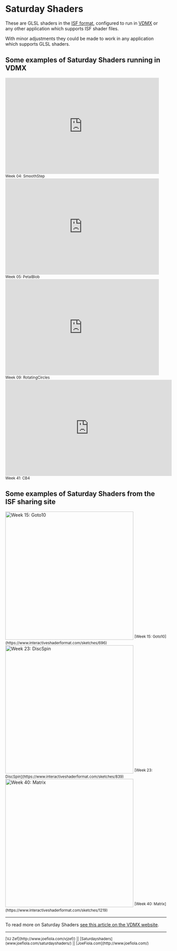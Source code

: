 # Saturday Shaders

These are GLSL shaders in the [ISF format](https://vidvox.github.io/isf/), configured to run in [VDMX](https://vidvox.net/) or any other application which supports ISF shader files.

With minor adjustments they could be made to work in any application which supports GLSL shaders.

## Some examples of Saturday Shaders running in **VDMX**

<iframe src="https://player.vimeo.com/video/325679960" width="480" height="300" frameborder="0" webkitallowfullscreen mozallowfullscreen allowfullscreen></iframe>  
<sup>Week 04: SmoothStep</sup>

<iframe src="https://player.vimeo.com/video/325680033" width="480" height="300" frameborder="0" webkitallowfullscreen mozallowfullscreen allowfullscreen></iframe>  
<sup>Week 05: PetalBlob</sup>

<iframe src="https://player.vimeo.com/video/325679909" width="480" height="300" frameborder="0" webkitallowfullscreen mozallowfullscreen allowfullscreen></iframe>  
<sup>Week 09: RotatingCircles</sup>

<iframe src="https://player.vimeo.com/video/325678918" width="520" height="300" frameborder="0" webkitallowfullscreen mozallowfullscreen allowfullscreen></iframe>  
<sup> Week 41: CB4</sup>
  

## Some examples of Saturday Shaders from the ISF sharing site
<img src="https://images.squarespace-cdn.com/content/50169cf884ae68067baa7365/1553194862021-MYO4N900B4A9ABNM3B6N/750w" alt="Week 15: Goto10" width=400/>  
<sup>[Week 15: Goto10](https://www.interactiveshaderformat.com/sketches/696)</sup>

<img src="https://images.squarespace-cdn.com/content/50169cf884ae68067baa7365/1553194795874-UW0YW5RI5MUYTWN11180/750w" alt="Week 23: DiscSpin" width=400/>  
<sup>[Week 23: DiscSpin](https://www.interactiveshaderformat.com/sketches/839)</sup>

<img src="https://images.squarespace-cdn.com/content/50169cf884ae68067baa7365/1553194742386-UV47JP09ZV7JH8NTGL8F/750w" alt="Week 40: Matrix" width=400/>  
<sup>[Week 40: Matrix](https://www.interactiveshaderformat.com/sketches/1219)</sup>

---

To read more on Saturday Shaders [see this article on the VDMX website](https://vdmx.vidvox.net/blog/vj-zef-saturday-shaders). 
 
---
<sup>
[VJ Zef](http://www.joefiola.com/vjzef/) || [Saturdayshaders](www.joefiola.com/saturdayshaders/) || [JoeFiola.com](http://www.joefiola.com/)
</sup>